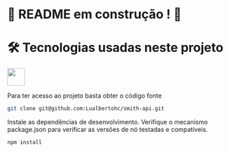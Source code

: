 # :construction: README em construção ! :construction:

<h1>🛠 Tecnologias usadas neste projeto</h1>

<img src="https://img.shields.io/badge/typescript-%23007ACC.svg?style=for-the-badge&logo=typescript&logoColor=white" height=40/>

<p>
Para ter acesso ao projeto basta obter o código fonte
</p>

```sh
git clone git@github.com:Lualbertohc/smith-api.git
```

<p>
Instale as dependências de desenvolvimento. Verifique o mecanismo package.json para verificar as versões de nó testadas e compatíveis.
</p>

```sh
npm install
```


